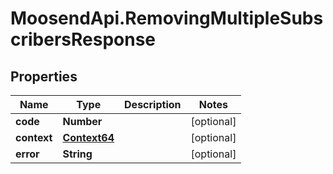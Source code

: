 # MoosendApi.RemovingMultipleSubscribersResponse

## Properties
Name | Type | Description | Notes
------------ | ------------- | ------------- | -------------
**code** | **Number** |  | [optional] 
**context** | [**Context64**](Context64.md) |  | [optional] 
**error** | **String** |  | [optional] 


